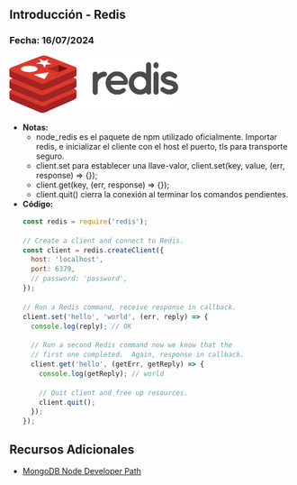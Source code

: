 ## Introducción - Redis

### Fecha: 16/07/2024

<img src="images/redis.png" alt="Gráfico de Introducción" width="300">

- **Notas:**
  - node_redis es el paquete de npm utilizado oficialmente. Importar redis, e inicializar el cliente con el host el puerto, tls para transporte seguro. 
  - client.set para establecer una llave-valor, client.set(key, value, (err, response) => {});
  - client.get(key, (err, response) => {}); 
  - client.quit() cierra la conexión al terminar los comandos pendientes.
- **Código:**
  ```javascript
  const redis = require('redis');

  // Create a client and connect to Redis.
  const client = redis.createClient({
    host: 'localhost',
    port: 6379,
    // password: 'password',
  });

  // Run a Redis command, receive response in callback.
  client.set('hello', 'world', (err, reply) => {
    console.log(reply); // OK

    // Run a second Redis command now we know that the
    // first one completed.  Again, response in callback.
    client.get('hello', (getErr, getReply) => {
      console.log(getReply); // world

      // Quit client and free up resources.
      client.quit();
    });
  });
  ```

## Recursos Adicionales
- [MongoDB Node Developer Path](https://learn.mongodb.com/learn/learning-path/mongodb-nodejs-developer-path)
